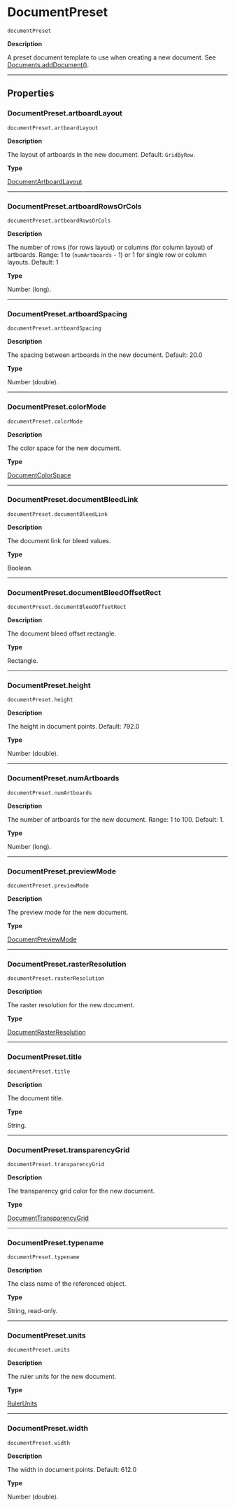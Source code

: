<a id="jsobjref-documentpreset"></a>

# DocumentPreset

`documentPreset`

**Description**

A preset document template to use when creating a new document. See [Documents.addDocument()](Documents.md#jsobjref-documents-adddocument).

---

## Properties

<a id="jsobjref-documentpreset-artboardlayout"></a>

### DocumentPreset.artboardLayout

`documentPreset.artboardLayout`

**Description**

The layout of artboards in the new document. Default: `GridByRow`.

**Type**

[DocumentArtboardLayout](scripting-constants.md#jsobjref-scripting-constants-documentartboardlayout)

---

<a id="jsobjref-documentpreset-artboardrowsorcols"></a>

### DocumentPreset.artboardRowsOrCols

`documentPreset.artboardRowsOrCols`

**Description**

The number of rows (for rows layout) or columns (for column layout) of artboards. Range: 1 to (`numArtboards` - 1) or 1 for single row or column layouts. Default: 1

**Type**

Number (long).

---

<a id="jsobjref-documentpreset-artboardspacing"></a>

### DocumentPreset.artboardSpacing

`documentPreset.artboardSpacing`

**Description**

The spacing between artboards in the new document. Default: 20.0

**Type**

Number (double).

---

<a id="jsobjref-documentpreset-colormode"></a>

### DocumentPreset.colorMode

`documentPreset.colorMode`

**Description**

The color space for the new document.

**Type**

[DocumentColorSpace](scripting-constants.md#jsobjref-scripting-constants-documentcolorspace)

---

<a id="jsobjref-documentpreset-documentbleedlink"></a>

### DocumentPreset.documentBleedLink

`documentPreset.documentBleedLink`

**Description**

The document link for bleed values.

**Type**

Boolean.

---

<a id="jsobjref-documentpreset-documentbleedoffsetrect"></a>

### DocumentPreset.documentBleedOffsetRect

`documentPreset.documentBleedOffsetRect`

**Description**

The document bleed offset rectangle.

**Type**

Rectangle.

---

<a id="jsobjref-documentpreset-height"></a>

### DocumentPreset.height

`documentPreset.height`

**Description**

The height in document points. Default: 792.0

**Type**

Number (double).

---

<a id="jsobjref-documentpreset-numartboards"></a>

### DocumentPreset.numArtboards

`documentPreset.numArtboards`

**Description**

The number of artboards for the new document. Range: 1 to 100. Default: 1.

**Type**

Number (long).

---

<a id="jsobjref-documentpreset-previewmode"></a>

### DocumentPreset.previewMode

`documentPreset.previewMode`

**Description**

The preview mode for the new document.

**Type**

[DocumentPreviewMode](scripting-constants.md#jsobjref-scripting-constants-documentpreviewmode)

---

<a id="jsobjref-documentpreset-rasterresolution"></a>

### DocumentPreset.rasterResolution

`documentPreset.rasterResolution`

**Description**

The raster resolution for the new document.

**Type**

[DocumentRasterResolution](scripting-constants.md#jsobjref-scripting-constants-documentrasterresolution)

---

<a id="jsobjref-documentpreset-title"></a>

### DocumentPreset.title

`documentPreset.title`

**Description**

The document title.

**Type**

String.

---

<a id="jsobjref-documentpreset-transparencygrid"></a>

### DocumentPreset.transparencyGrid

`documentPreset.transparencyGrid`

**Description**

The transparency grid color for the new document.

**Type**

[DocumentTransparencyGrid](scripting-constants.md#jsobjref-scripting-constants-documenttransparencygrid)

---

<a id="jsobjref-documentpreset-typename"></a>

### DocumentPreset.typename

`documentPreset.typename`

**Description**

The class name of the referenced object.

**Type**

String, read-only.

---

<a id="jsobjref-documentpreset-units"></a>

### DocumentPreset.units

`documentPreset.units`

**Description**

The ruler units for the new document.

**Type**

[RulerUnits](scripting-constants.md#jsobjref-scripting-constants-rulerunits)

---

<a id="jsobjref-documentpreset-width"></a>

### DocumentPreset.width

`documentPreset.width`

**Description**

The width in document points. Default: 612.0

**Type**

Number (double).
